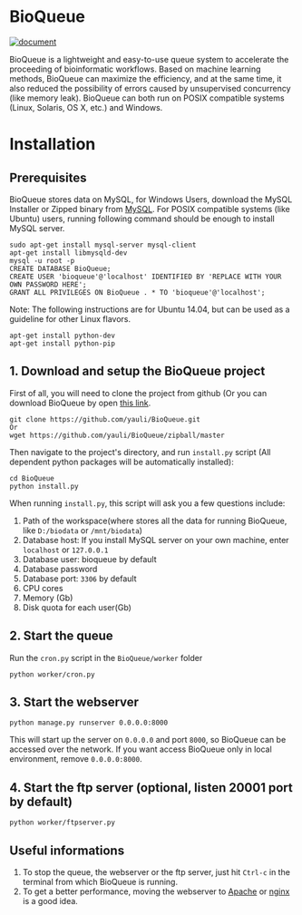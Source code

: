 # BioQueue
[![document](https://readthedocs.org/projects/bioqueue/badge/?version=latest "document")](https://bioqueue.readthedocs.io/en/latest/?badge=latest)

BioQueue is a lightweight and easy-to-use queue system to accelerate the proceeding of bioinformatic workflows. Based on machine learning methods, BioQueue can maximize the efficiency, and at the same time, it also reduced the possibility of errors caused by unsupervised concurrency (like memory leak). BioQueue can both run on POSIX compatible systems (Linux, Solaris, OS X, etc.) and Windows.
# Installation
## Prerequisites
BioQueue stores data on MySQL, for Windows Users, download the MySQL Installer or Zipped binary from [MySQL](http://www.mysql.com/downloads/). For POSIX compatible systems (like Ubuntu) users, running following command should be enough to install MySQL server.
```
sudo apt-get install mysql-server mysql-client
apt-get install libmysqld-dev
mysql -u root -p
CREATE DATABASE BioQueue;
CREATE USER 'bioqueue'@'localhost' IDENTIFIED BY 'REPLACE WITH YOUR OWN PASSWORD HERE';
GRANT ALL PRIVILEGES ON BioQueue . * TO 'bioqueue'@'localhost';
```
Note: The following instructions are for Ubuntu 14.04, but can be used as a guideline for other Linux flavors.
```
apt-get install python-dev
apt-get install python-pip
```
## 1. Download and setup the BioQueue project
First of all, you will need to clone the project from github (Or you can download BioQueue by open [this link](https://github.com/yauli/BioQueue/zipball/master).
```
git clone https://github.com/yauli/BioQueue.git
Or
wget https://github.com/yauli/BioQueue/zipball/master
```
Then navigate to the project's directory, and run `install.py` script (All dependent python packages will be automatically installed):
```
cd BioQueue
python install.py
```
When running `install.py`, this script will ask you a few questions include:
 1. Path of the workspace(where stores all the data for running BioQueue, like `D:/biodata` or `/mnt/biodata`)
 2. Database host: If you install MySQL server on your own machine, enter `localhost` or `127.0.0.1`
 3. Database user: bioqueue by default
 4. Database password
 5. Database port: `3306` by default
 6. CPU cores
 7. Memory (Gb)
 8. Disk quota for each user(Gb)
## 2. Start the queue
Run the `cron.py` script in the `BioQueue/worker` folder
```
python worker/cron.py
```
## 3. Start the webserver
```
python manage.py runserver 0.0.0.0:8000
```
This will start up the server on `0.0.0.0` and port `8000`, so BioQueue can be accessed over the network. If you want access BioQueue only in local environment, remove `0.0.0.0:8000`.
## 4. Start the ftp server (optional, listen 20001 port by default)
```
python worker/ftpserver.py
```
## Useful informations
1. To stop the queue, the webserver or the ftp server, just hit `Ctrl-c` in the terminal from which BioQueue is running.
2. To get a better performance, moving the webserver to [Apache](https://github.com/yauli/BioQueue/wiki/Use-CPBQueue-with-Apache-and-mod_wsgi) or [nginx](https://nginx.org) is a good idea. 
